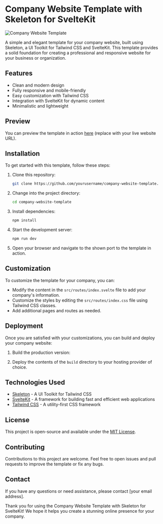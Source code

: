 # Company Website Template with Skeleton for SvelteKit

![Company Website Template](https://placeimg.com/800/400/business)

A simple and elegant template for your company website, built using Skeleton, a UI Toolkit for Tailwind CSS and SvelteKit. This template provides a solid foundation for creating a professional and responsive website for your business or organization.

## Features

- Clean and modern design
- Fully responsive and mobile-friendly
- Easy customization with Tailwind CSS
- Integration with SvelteKit for dynamic content
- Minimalistic and lightweight

## Preview

You can preview the template in action [here](#) (replace with your live website URL).

## Installation

To get started with this template, follow these steps:

1. Clone this repository:
    ```bash
   git clone https://github.com/yourusername/company-website-template.git

2. Change into the project directory:
   ```bash
   cd company-website-template

3. Install dependencies:
   ```bash
   npm install
   
5. Start the development server:
   ```bash
   npm run dev
   
6. Open your browser and navigate to the shown port to the template in action.

## Customization

To customize the template for your company, you can:

- Modify the content in the `src/routes/index.svelte` file to add your company's information.
- Customize the styles by editing the `src/routes/index.css` file using Tailwind CSS classes.
- Add additional pages and routes as needed.

## Deployment

Once you are satisfied with your customizations, you can build and deploy your company website:

1. Build the production version:

2. Deploy the contents of the `build` directory to your hosting provider of choice.

## Technologies Used

- [Skeleton](https://github.com/chipshort/skeleton) - A UI Toolkit for Tailwind CSS
- [SvelteKit](https://kit.svelte.dev/) - A framework for building fast and efficient web applications
- [Tailwind CSS](https://tailwindcss.com/) - A utility-first CSS framework

## License

This project is open-source and available under the [MIT License](LICENSE).

## Contributing

Contributions to this project are welcome. Feel free to open issues and pull requests to improve the template or fix any bugs.

## Contact

If you have any questions or need assistance, please contact [your email address].

Thank you for using the Company Website Template with Skeleton for SvelteKit! We hope it helps you create a stunning online presence for your company.
